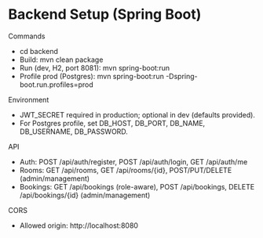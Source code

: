 # Backend Setup (Spring Boot)

Commands
- cd backend
- Build: mvn clean package
- Run (dev, H2, port 8081): mvn spring-boot:run
- Profile prod (Postgres): mvn spring-boot:run -Dspring-boot.run.profiles=prod

Environment
- JWT_SECRET required in production; optional in dev (defaults provided).
- For Postgres profile, set DB_HOST, DB_PORT, DB_NAME, DB_USERNAME, DB_PASSWORD.

API
- Auth: POST /api/auth/register, POST /api/auth/login, GET /api/auth/me
- Rooms: GET /api/rooms, GET /api/rooms/{id}, POST/PUT/DELETE (admin/management)
- Bookings: GET /api/bookings (role-aware), POST /api/bookings, DELETE /api/bookings/{id} (admin/management)

CORS
- Allowed origin: http://localhost:8080
